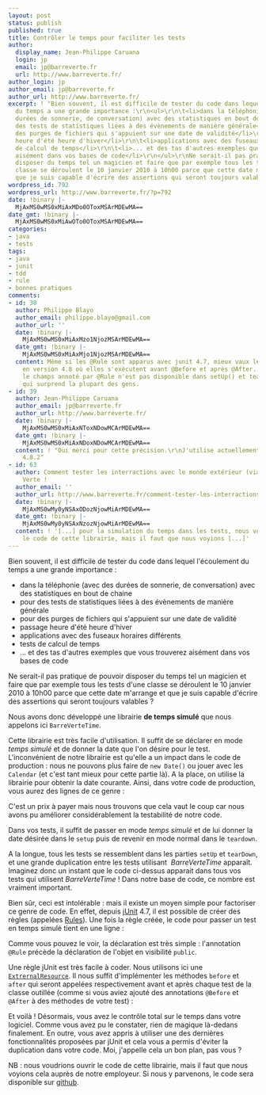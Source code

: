 ```yaml
---
layout: post
status: publish
published: true
title: Contrôler le temps pour faciliter les tests
author:
  display_name: Jean-Philippe Caruana
  login: jp
  email: jp@barreverte.fr
  url: http://www.barreverte.fr/
author_login: jp
author_email: jp@barreverte.fr
author_url: http://www.barreverte.fr/
excerpt: ! "Bien souvent, il est difficile de tester du code dans lequel l'écoulement
  du temps a une grande importance :\r\n<ul>\r\n\t<li>dans la téléphonie (avec des
  durées de sonnerie, de conversation) avec des statistiques en bout de chaine</li>\r\n\t<li>pour
  des tests de statistiques liées à des évènements de manière générale</li>\r\n\t<li>pour
  des purges de fichiers qui s'appuient sur une date de validité</li>\r\n\t<li>passage
  heure d'été heure d'hiver</li>\r\n\t<li>applications avec des fuseaux horaires différents</li>\r\n\t<li>tests
  de calcul de temps</li>\r\n\t<li>... et des tas d'autres exemples que vous trouverez
  aisément dans vos bases de code</li>\r\n</ul>\r\nNe serait-il pas pratique de pouvoir
  disposer du temps tel un magicien et faire que par exemple tous les tests d'une
  classe se déroulent le 10 janvier 2010 à 10h00 parce que cette date m'arrange et
  que je suis capable d'écrire des assertions qui seront toujours valables ?\r\n\r\n"
wordpress_id: 792
wordpress_url: http://www.barreverte.fr/?p=792
date: !binary |-
  MjAxMS0wMS0xMiAxMDo0OToxMSArMDEwMA==
date_gmt: !binary |-
  MjAxMS0wMS0xMiAwOTo0OToxMSArMDEwMA==
categories:
- java
- tests
tags:
- java
- junit
- tdd
- rule
- bonnes pratiques
comments:
- id: 38
  author: Philippe Blayo
  author_email: philippe.blayo@gmail.com
  author_url: ''
  date: !binary |-
    MjAxMS0wMS0xMiAxMzo1NjozMSArMDEwMA==
  date_gmt: !binary |-
    MjAxMS0wMS0xMiAxMjo1NjozMSArMDEwMA==
  content: Même si les @Rule sont apparus avec junit 4.7, mieux vaux les utiliser
    en version 4.8 où elles s'exécutent avant @Before et après @After. En junit 4.7,
    le champs annoté par @Rule n'est pas disponible dans setUp() et tearDown() ce
    qui surprend la plupart des gens.
- id: 39
  author: Jean-Philippe Caruana
  author_email: jp@barreverte.fr
  author_url: http://www.barreverte.fr/
  date: !binary |-
    MjAxMS0wMS0xMiAxNToxNDowMCArMDEwMA==
  date_gmt: !binary |-
    MjAxMS0wMS0xMiAxNDoxNDowMCArMDEwMA==
  content: ! "Oui merci pour cette précision.\r\nJ'utilise actuellement la version
    4.8.2"
- id: 63
  author: Comment tester les interractions avec le monde extérieur (via HTTP) | Barre
    Verte !
  author_email: ''
  author_url: http://www.barreverte.fr/comment-tester-les-interractions-avec-le-monde-exterieur-via-http
  date: !binary |-
    MjAxMS0wMy0yNSAxODozNjowMiArMDEwMA==
  date_gmt: !binary |-
    MjAxMS0wMy0yNSAxNzozNjowMiArMDEwMA==
  content: ! '[...] pour la simulation du temps dans les tests, nous voudrions ouvrir
    le code de cette librairie, mais il faut que nous voyions [...]'
---
```

<p>Bien souvent, il est difficile de tester du code dans lequel l'écoulement du temps a une grande importance :</p>
<ul>
<li>dans la téléphonie (avec des durées de sonnerie, de conversation) avec des statistiques en bout de chaine</li>
<li>pour des tests de statistiques liées à des évènements de manière générale</li>
<li>pour des purges de fichiers qui s'appuient sur une date de validité</li>
<li>passage heure d'été heure d'hiver</li>
<li>applications avec des fuseaux horaires différents</li>
<li>tests de calcul de temps</li>
<li>... et des tas d'autres exemples que vous trouverez aisément dans vos bases de code</li>
</ul>
<p>Ne serait-il pas pratique de pouvoir disposer du temps tel un magicien et faire que par exemple tous les tests d'une classe se déroulent le 10 janvier 2010 à 10h00 parce que cette date m'arrange et que je suis capable d'écrire des assertions qui seront toujours valables ?</p>
<p><a id="more"></a><a id="more-792"></a></p>
<p>Nous avons donc développé une librairie <strong>de temps simulé</strong> que nous appelons ici <code>BarreVerteTime</code>.</p>
<p>Cette librairie est très facile d'utilisation. Il suffit de se déclarer en mode <em>temps simulé</em> et de donner la date que l'on désire pour le test. L'inconvénient de notre librairie est qu'elle a un impact dans le code de production : nous ne pouvons plus faire de <code>new Date()</code> ou jouer avec les <code>Calendar</code> (et c'est tant mieux pour cette partie là). A la place, on utilise la librairie pour obtenir la date courante. Ainsi, dans votre code de production, vous aurez des lignes de ce genre :</p>
<p><script src="https://gist.github.com/772990.js?file=appelBarreVerteTime.java"></script></p>
<p>C'est un prix à payer mais nous trouvons que cela vaut le coup car nous avons pu améliorer considérablement la testabilité de notre code.</p>
<p>Dans vos tests, il suffit de passer en mode <em>temps simulé</em> et de lui donner la date désirée dans le <code>setup</code> puis de revenir en mode normal dans le <code>teardown</code>.</p>
<p><script src="https://gist.github.com/772808.js?file=setUp_tearDown_BarreVerteTime.java"></script></p>
<p>A la longue, tous les tests se ressemblent dans les parties <code>setUp</code> et <code>tearDown</code>, et une grande duplication entre les tests utilisant  <em>BarreVerteTime</em> apparaît. Imaginez donc un instant que le code ci-dessus apparait dans tous vos tests qui utilisent <em>BarreVerteTime</em> ! Dans notre base de code, ce nombre est vraiment important.</p>
<p>Bien sûr, ceci est intolérable : mais il existe un moyen simple pour factoriser ce genre de code. En effet, depuis <a href="http://www.junit.org/">jUnit</a> 4.7, il est possible de créer des règles (appelées <a href="http://kentbeck.github.com/junit/javadoc/latest/org/junit/rules/MethodRule.html">Rules</a>). Une fois la règle créée, le code pour passer un test en temps simulé tient en une ligne :</p>
<p><script src="https://gist.github.com/772986.js?file=testAvecTimeRule.java"></script></p>
<p>Comme vous pouvez le voir, la déclaration est très simple : l'annotation <code>@Rule</code> précède la déclaration de l'objet en visibilité <code>public</code>.</p>
<p>Une règle jUnit est très facile à coder. Nous utilisons ici une <code><a href="http://kentbeck.github.com/junit/javadoc/latest/org/junit/rules/ExternalResource.html">ExtrernalResource</a></code>. Il nous suffit d'implémenter les méthodes <code>before</code> et <code>after</code> qui seront appelées respectivement avant et après chaque test de la classe outillée (comme si vous aviez ajouté des annotations <code>@Before</code> et <code>@After</code> à des méthodes de votre test) :  <script src="https://gist.github.com/772971.js?file=BarreVerteTimeRule.java"></script></p>
<p>Et voilà ! Désormais, vous avez le contrôle total sur le temps dans votre logiciel. Comme vous avez pu le constater, rien de magique là-dedans finalement. En outre, vous avez appris à utiliser une des dernières fonctionnalités proposées par jUnit et cela vous a permis d'éviter la duplication dans votre code. Moi, j'appelle cela un bon plan, pas vous ?</p>
<p>NB : nous voudrions ouvrir le code de cette librairie, mais il faut que nous voyions cela auprès de notre employeur. Si nous y parvenons, le code sera disponible sur <a href="https://github.com/organizations/barreverte">github</a>.</p>
